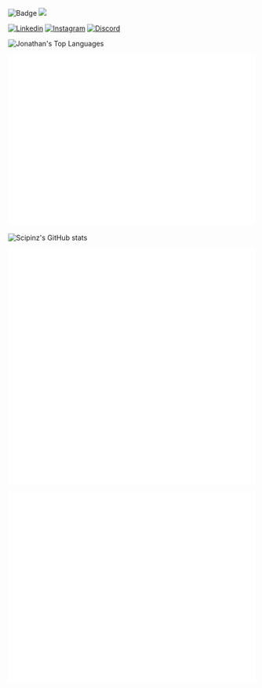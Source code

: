 ![Badge](https://visitor-counter-badge.vercel.app/api/Scipinz/Scipinz) <a href="https://www.github.com/Scipinz" target="_blank" rel="noreferrer"><img
src="https://img.shields.io/github/followers/Scipinz?logo=github&style=for-the-badge&color=0891b2&labelColor=1c1917" /></a>

[![Linkedin](https://img.shields.io/static/v1?label=&message=Linkedin&color=0E7FBF&&&style=flat&logo=linkedin&logoColor=white)](https://www.linkedin.com/in/jonathan-blok/)
[![Instagram](https://img.shields.io/badge/-Instagram-c13584?style=flat&labelColor=c13584&logo=instagram&logoColor=white)](https://www.instagram.com/jona_thanb/)
[![Discord](https://img.shields.io/static/v1?label=&labelColor=6E85D3&message=Discord&color=555555&style=flat&logo=discord&logoColor=white)](https://discord.com/users/Scipinz#1832)

![Jonathan's Top Languages](https://github-readme-stats.vercel.app/api/top-langs/?username=Scipinz&layout=compact&theme=radical)

![Isocalendar](/metrics.plugin.isocalendar.fullyear.svg)

![Scipinz's GitHub stats](https://github-readme-stats.vercel.app/api?username=Scipinz&show_icons=true&theme=radical)

![History](/metrics.plugin.lines.history.svg)

![Metrics](/github-metrics.svg)
